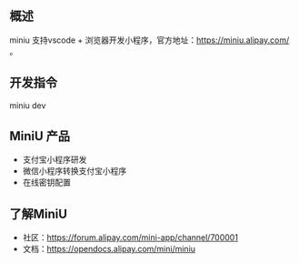 ## 概述

miniu 支持vscode + 浏览器开发小程序，官方地址：https://miniu.alipay.com/ 。

## 开发指令

miniu dev

## MiniU 产品

* 支付宝小程序研发
* 微信小程序转换支付宝小程序
* 在线密钥配置

## 了解MiniU

* 社区：https://forum.alipay.com/mini-app/channel/700001
* 文档：https://opendocs.alipay.com/mini/miniu
